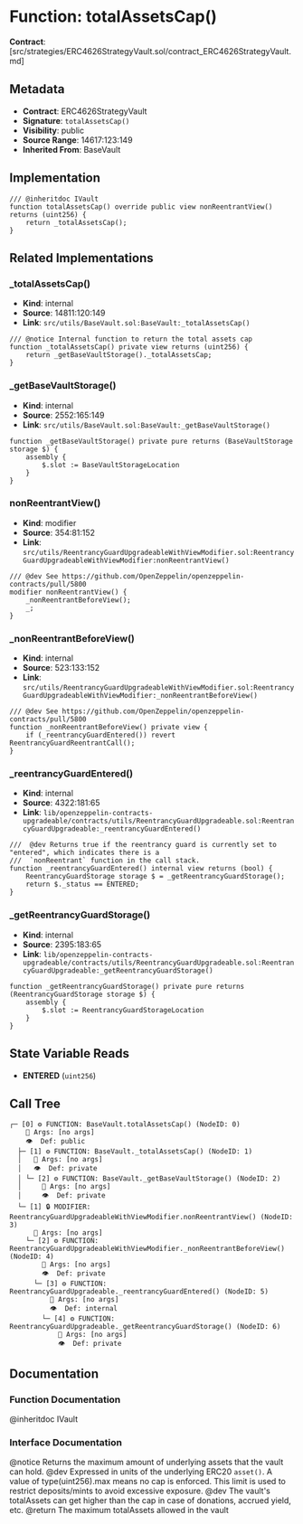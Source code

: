 # Function: totalAssetsCap()

**Contract**: [src/strategies/ERC4626StrategyVault.sol/contract_ERC4626StrategyVault.md]

## Metadata

- **Contract**: ERC4626StrategyVault
- **Signature**: `totalAssetsCap()`
- **Visibility**: public
- **Source Range**: 14617:123:149
- **Inherited From**: BaseVault

## Implementation

```solidity
/// @inheritdoc IVault
function totalAssetsCap() override public view nonReentrantView() returns (uint256) {
    return _totalAssetsCap();
}
```

## Related Implementations

### _totalAssetsCap()

- **Kind**: internal
- **Source**: 14811:120:149
- **Link**: `src/utils/BaseVault.sol:BaseVault:_totalAssetsCap()`

```solidity
/// @notice Internal function to return the total assets cap
function _totalAssetsCap() private view returns (uint256) {
    return _getBaseVaultStorage()._totalAssetsCap;
}
```

### _getBaseVaultStorage()

- **Kind**: internal
- **Source**: 2552:165:149
- **Link**: `src/utils/BaseVault.sol:BaseVault:_getBaseVaultStorage()`

```solidity
function _getBaseVaultStorage() private pure returns (BaseVaultStorage storage $) {
    assembly {
        $.slot := BaseVaultStorageLocation
    }
}
```

### nonReentrantView()

- **Kind**: modifier
- **Source**: 354:81:152
- **Link**: `src/utils/ReentrancyGuardUpgradeableWithViewModifier.sol:ReentrancyGuardUpgradeableWithViewModifier:nonReentrantView()`

```solidity
/// @dev See https://github.com/OpenZeppelin/openzeppelin-contracts/pull/5800
modifier nonReentrantView() {
    _nonReentrantBeforeView();
    _;
}
```

### _nonReentrantBeforeView()

- **Kind**: internal
- **Source**: 523:133:152
- **Link**: `src/utils/ReentrancyGuardUpgradeableWithViewModifier.sol:ReentrancyGuardUpgradeableWithViewModifier:_nonReentrantBeforeView()`

```solidity
/// @dev See https://github.com/OpenZeppelin/openzeppelin-contracts/pull/5800
function _nonReentrantBeforeView() private view {
    if (_reentrancyGuardEntered()) revert ReentrancyGuardReentrantCall();
}
```

### _reentrancyGuardEntered()

- **Kind**: internal
- **Source**: 4322:181:65
- **Link**: `lib/openzeppelin-contracts-upgradeable/contracts/utils/ReentrancyGuardUpgradeable.sol:ReentrancyGuardUpgradeable:_reentrancyGuardEntered()`

```solidity
///  @dev Returns true if the reentrancy guard is currently set to "entered", which indicates there is a
///  `nonReentrant` function in the call stack.
function _reentrancyGuardEntered() internal view returns (bool) {
    ReentrancyGuardStorage storage $ = _getReentrancyGuardStorage();
    return $._status == ENTERED;
}
```

### _getReentrancyGuardStorage()

- **Kind**: internal
- **Source**: 2395:183:65
- **Link**: `lib/openzeppelin-contracts-upgradeable/contracts/utils/ReentrancyGuardUpgradeable.sol:ReentrancyGuardUpgradeable:_getReentrancyGuardStorage()`

```solidity
function _getReentrancyGuardStorage() private pure returns (ReentrancyGuardStorage storage $) {
    assembly {
        $.slot := ReentrancyGuardStorageLocation
    }
}
```

## State Variable Reads

- **ENTERED** (`uint256`)

## Call Tree

```
┌─ [0] ⚙️ FUNCTION: BaseVault.totalAssetsCap() (NodeID: 0)
    💬 Args: [no args]
    👁️  Def: public
  ├─ [1] ⚙️ FUNCTION: BaseVault._totalAssetsCap() (NodeID: 1)
  │   💬 Args: [no args]
  │   👁️  Def: private
  │ └─ [2] ⚙️ FUNCTION: BaseVault._getBaseVaultStorage() (NodeID: 2)
  │     💬 Args: [no args]
  │     👁️  Def: private
  └─ [1] 🔒 MODIFIER: ReentrancyGuardUpgradeableWithViewModifier.nonReentrantView() (NodeID: 3)
      💬 Args: [no args]
    └─ [2] ⚙️ FUNCTION: ReentrancyGuardUpgradeableWithViewModifier._nonReentrantBeforeView() (NodeID: 4)
        💬 Args: [no args]
        👁️  Def: private
      └─ [3] ⚙️ FUNCTION: ReentrancyGuardUpgradeable._reentrancyGuardEntered() (NodeID: 5)
          💬 Args: [no args]
          👁️  Def: internal
        └─ [4] ⚙️ FUNCTION: ReentrancyGuardUpgradeable._getReentrancyGuardStorage() (NodeID: 6)
            💬 Args: [no args]
            👁️  Def: private
```

## Documentation

### Function Documentation

@inheritdoc IVault

### Interface Documentation

@notice Returns the maximum amount of underlying assets that the vault can hold.
 @dev Expressed in units of the underlying ERC20 `asset()`. A value of type(uint256).max means no cap is enforced. This limit is used to restrict deposits/mints to avoid excessive exposure.
 @dev The vault's totalAssets can get higher than the cap in case of donations, accrued yield, etc.
 @return The maximum totalAssets allowed in the vault
